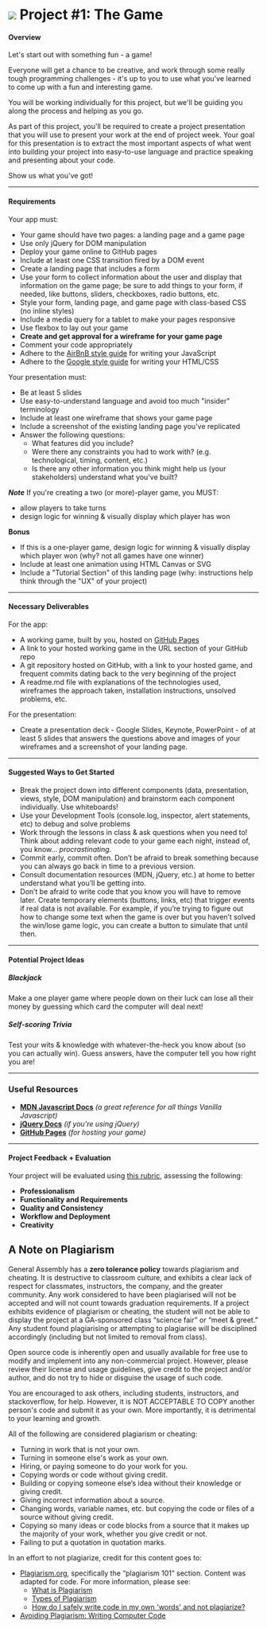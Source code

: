 # ![](https://ga-dash.s3.amazonaws.com/production/assets/logo-9f88ae6c9c3871690e33280fcf557f33.png) Project #1: The Game

#### Overview

Let's start out with something fun - a game!

Everyone will get a chance to be creative, and work through some really tough programming challenges - it's up to you to use what you've learned to come up with a fun and interesting game.

You will be working individually for this project, but we'll be guiding you along the process and helping as you go.

As part of this project, you'll be required to create a project presentation that you will use to present your work at the end of project week. Your goal for this presentation is to extract the most important aspects of what went into building your project into easy-to-use language and practice speaking and presenting about your code.

Show us what you've got!


---

#### Requirements

Your app must:

- Your game should have two pages: a landing page and a game page
- Use only jQuery for DOM manipulation
- Deploy your game online to GitHub pages
- Include at least one CSS transition fired by a DOM event
- Create a landing page that includes a form
- Use your form to collect information about the user and display that information on the game page; be sure to add things to your form, if needed, like buttons, sliders, checkboxes, radio buttons, etc.
- Style your form, landing page, and game page with class-based CSS (no inline styles)
- Include a media query for a tablet to make your pages responsive
- Use flexbox to lay out your game
- **Create and get approval for a wireframe for your game page**
- Comment your code appropriately
- Adhere to the [AirBnB style guide](https://github.com/airbnb/javascript) for writing your JavaScript
- Adhere to the [Google style guide](https://google.github.io/styleguide/htmlcssguide.xml) for writing your HTML/CSS

Your presentation must:

- Be at least 5 slides
- Use easy-to-understand language and avoid too much "insider" terminology
- Include at least one wireframe that shows your game page
- Include a screenshot of the existing landing page you've replicated
- Answer the following questions:
	- What features did you include?
	- Were there any constraints you had to work with? (e.g. technological, timing, content, etc.)
	- Is there any other information you think might help us (your stakeholders) understand what you've built?

***Note***
If you're creating a two (or more)-player game, you MUST:

- allow players to take turns
- design logic for winning & visually display which player has won


**Bonus**

- If this is a one-player game, design logic for winning & visually display which player won (why? not all games have one winner)
- Include at least one animation using HTML Canvas or SVG 
- Include a "Tutorial Section" of this landing page (why: instructions help think through the "UX" of your project)


---

#### Necessary Deliverables

For the app:

* A working game, built by you, hosted on [GitHub Pages](https://pages.github.com/)
* A link to your hosted working game in the URL section of your GitHub repo
* A git repository hosted on GitHub, with a link to your hosted game, and frequent commits dating back to the very beginning of the project
* A readme.md file with explanations of the technologies used, wireframes the approach taken, installation instructions, unsolved problems, etc.

For the presentation:

* Create a presentation deck - Google Slides, Keynote, PowerPoint - of at least 5 slides that answers the questions above and images of your wireframes and a screenshot of your landing page.

---

#### Suggested Ways to Get Started

* Break the project down into different components (data, presentation, views, style, DOM manipulation) and brainstorm each component individually. Use whiteboards!
* Use your Development Tools (console.log, inspector, alert statements, etc) to debug and solve problems
* Work through the lessons in class & ask questions when you need to! Think about adding relevant code to your game each night, instead of, you know... _procrastinating_.
* Commit early, commit often. Don’t be afraid to break something because you can always go back in time to a previous version.
* Consult documentation resources (MDN, jQuery, etc.) at home to better understand what you’ll be getting into.
* Don’t be afraid to write code that you know you will have to remove later. Create temporary elements (buttons, links, etc) that trigger events if real data is not available. For example, if you’re trying to figure out how to change some text when the game is over but you haven’t solved the win/lose game logic, you can create a button to simulate that until then.

---

#### Potential Project Ideas

##### Blackjack
Make a one player game where people down on their luck can lose all their money by guessing which card the computer will deal next!

##### Self-scoring Trivia
Test your wits & knowledge with whatever-the-heck you know about (so you can actually win). Guess answers, have the computer tell you how right you are!

---

### Useful Resources

* **[MDN Javascript Docs](https://developer.mozilla.org/en-US/docs/Web/JavaScript)** _(a great reference for all things Vanilla Javascript)_
* **[jQuery Docs](http://api.jquery.com)** _(if you're using jQuery)_
* **[GitHub Pages](https://pages.github.com)** _(for hosting your game)_

---

#### Project Feedback + Evaluation

Your project will be evaluated using [this rubric](rubric.md), assessing the following:

- **Professionalism**
- **Functionality and Requirements**
- **Quality and Consistency**
- **Workflow and Deployment**
- **Creativity**

## A Note on Plagiarism

General Assembly has a **zero tolerance policy** towards plagiarism and cheating. It is destructive to classroom culture, and exhibits a clear lack of respect for classmates, instructors, the company, and the greater community. Any work considered to have been plagiarised will not be accepted and will not count towards graduation requirements. If a project exhibits evidence of plagiarism or cheating, the student will not be able to display the project at a GA-sponsored class “science fair” or “meet & greet.” Any student found plagiarising or attempting to plagiarise will be disciplined accordingly (including but not limited to removal from class).

Open source code is inherently open and usually available for free use to modify and implement into any non-commercial project. However, please review their license and usage guidelines, give credit to the project and/or author, and do not try to hide or disguise the usage of such code.

You are encouraged to ask others, including students, instructors, and stackoverflow, for help. However, it is NOT ACCEPTABLE TO COPY another person's code and submit it as your own. More importantly, it is detrimental to your learning and growth.

All of the following are considered plagiarism or cheating:
- Turning in work that is not your own.
- Turning in someone else's work as your own.
- Hiring, or paying someone to do your work for you.
- Copying words or code without giving credit.
- Building or copying someone else’s idea without their knowledge or giving credit.
- Giving incorrect information about a source.
- Changing words, variable names, etc. but copying the code or files of a source without giving credit.
- Copying so many ideas or code blocks from a source that it makes up the majority of your work, whether you give credit or not.
- Failing to put a quotation in quotation marks.

In an effort to not plagiarize, credit for this content goes to:
- [Plagiarism.org](http://plagiarism.org/), specifically the “plagiarism 101” section.  Content was adapted for code.  For more information, please see:
  - [What is Plagiarism](http://www.plagiarism.org/plagiarism-101/what-is-plagiarism)
  - [Types of Plagiarism](http://www.plagiarism.org/plagiarism-101/types-of-plagiarism)
  - [How do I safely write code in my own 'words' and not plagiarize?](http://programmers.stackexchange.com/questions/80167/how-do-i-safely-write-code-in-my-own-words-and-not-plagiarize)
- [Avoiding Plagiarism:  Writing Computer Code](http://www.upenn.edu/academicintegrity/ai_computercode.html)
